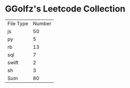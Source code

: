 # GGolfz's Leetcode Collection

<table><tr><td>File Type</td><td>Number</td></tr><tr><td>js</td><td>50</td></tr><tr><td>py</td><td>5</td></tr><tr><td>rb</td><td>13</td></tr><tr><td>sql</td><td>7</td></tr><tr><td>swift</td><td>2</td></tr><tr><td>sh</td><td>3</td></tr><tr><td>Sum</td><td>80</td></tr></table>